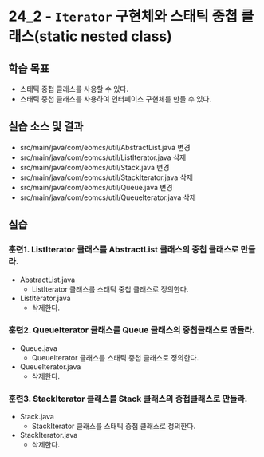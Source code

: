 # 24_2 - `Iterator` 구현체와 스태틱 중첩 클래스(static nested class)

## 학습 목표

- 스태틱 중첩 클래스를 사용할 수 있다.
- 스태틱 중첩 클래스를 사용하여 인터페이스 구현체를 만들 수 있다.


## 실습 소스 및 결과

- src/main/java/com/eomcs/util/AbstractList.java 변경
- src/main/java/com/eomcs/util/ListIterator.java 삭제
- src/main/java/com/eomcs/util/Stack.java 변경
- src/main/java/com/eomcs/util/StackIterator.java 삭제
- src/main/java/com/eomcs/util/Queue.java 변경
- src/main/java/com/eomcs/util/QueueIterator.java 삭제

## 실습

### 훈련1. ListIterator 클래스를 AbstractList 클래스의 중첩 클래스로 만들라.

- AbstractList.java 
    - ListIterator 클래스를 스태틱 중첩 클래스로 정의한다.
- ListIterator.java
    - 삭제한다.

### 훈련2. QueueIterator 클래스를 Queue 클래스의 중첩클래스로 만들라.

- Queue.java
  - QueueIterator 클래스를 스태틱 중첩 클래스로 정의한다.
- QueueIterator.java 
  - 삭제한다.

### 훈련3. StackIterator 클래스를 Stack 클래스의 중첩클래스로 만들라.

- Stack.java
  - StackIterator 클래스를 스태틱 중첩 클래스로 정의한다.
- StackIterator.java 
  - 삭제한다.



